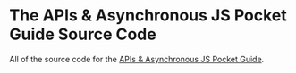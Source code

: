 # The APIs & Asynchronous JS Pocket Guide Source Code
All of the source code for the [APIs & Asynchronous JS Pocket Guide](https://vanillajsguides.com).
